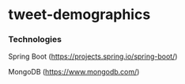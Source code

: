 # tweet-demographics

###  Technologies
Spring Boot (https://projects.spring.io/spring-boot/)

MongoDB (https://www.mongodb.com/)
